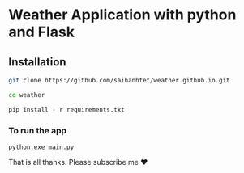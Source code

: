 # Weather Application with python and Flask

## Installation

```bash
git clone https://github.com/saihanhtet/weather.github.io.git

cd weather

pip install - r requirements.txt
```

###  To run the app 
```
python.exe main.py
```

That is all thanks.
Please subscribe me ❤️️️
